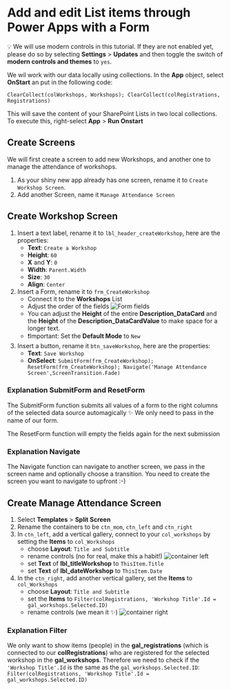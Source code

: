 # Add and edit List items through Power Apps with a Form

💡 We will use modern controls in this tutorial. If they are not enabled yet, please do so by selecting **Settings** > **Updates** and then toggle the switch of **modern controls and themes** to `yes`.

We wil work with our data locally using collections. In the **App** object, select **OnStart** an put in the following code:

`ClearCollect(colWorkshops, Workshops); ClearCollect(colRegistrations, Registrations)`

This will save the content of your SharePoint Lists in two local collections. To execute this, right-select **App** > **Run Onstart**

## Create Screens

We will first create a screen to add new Workshops, and another one to manage the attendance of workshops.

1. As your shiny new app already has one screen, rename it to `Create Workshop Screen`.
2. Add another Screen, name it `Manage Attendance Screen`

## Create Workshop Screen

1. Insert a text label, rename it to `lbl_header_createWorkshop`, here are the properties:
   * **Text**: `Create a Workshop`
   * **Height**: `60`
   * **X** and **Y**: `0`
   * **Width**: `Parent.Width`
   * **Size**: `30`
   * **Align**: `Center`
2. Insert a Form, rename it to `frm_CreateWorkshop`
   * Connect it to the **Workshops** List
   * Adjust the order of the fields
![Form fields](/assets/espc24-formfields.png)
   * You can adjust the **Height** of the entire **Description_DataCard** and the **Height** of the **Description_DataCardValue** to make space for a longer text.
   * ❗Important: Set the **Default Mode** to `New`
3. Insert a button, rename it `btn_saveWorkshop`, here are the properties:
   * **Text**: `Save Workshop`
   * **OnSelect**: `SubmitForm(frm_CreateWorkshop); ResetForm(frm_CreateWorkshop); Navigate('Manage Attendance Screen',ScreenTransition.Fade)`

### Explanation SubmitForm and ResetForm

The SubmitForm function submits all values of a form to the right columns of the selected data source automagically ✨ We only need to pass in the name of our form.

The ResetForm function will empty the fields again for the next submission

### Explanation Navigate

The Navigate function can navigate to another screen, we pass in the screen name and optionally choose a transition. You need to create the screen you want to navigate to upfront :-)

## Create Manage Attendance Screen

1. Select **Templates** > **Split Screen**
2. Rename the containers to be `ctn_mom`, `ctn_left` and `ctn_right`
3. In `ctn_left`, add a vertical gallery, connect to your `col_workshops` by setting the **Items** to `col_Workshops`
   * choose **Layout**: `Title and Subtitle`
   * rename controls (no for real, make this a habit!)
![container left](assets/espc24-ctn_left.png)
   * set **Text** of  **lbl_titleWorkshop** to `ThisItem.Title`
   * set **Text** of  **lbl_dateWorkshop** to `ThisItem.Date`
4. In the `ctn_right`, add another vertical gallery, set the **Items** to `col_Workshops`
   * choose **Layout**: `Title and Subtitle`
   * set the **Items** to `Filter(colRegistrations, 'Workshop Title'.Id = gal_workshops.Selected.ID)`
   * rename controls (we mean it ✨)
![container right](assets/espc24-ctn_right.png)

### Explanation Filter

We only want to show items (people) in the **gal_registrations** (which is connected to our **colRegistrations**) who are registered for the selected workshop in the **gal_workshops**. Therefore we need to check if the `'Workshop Title'.Id` is the same as the `gal_workshops.Selected.ID`: `Filter(colRegistrations, 'Workshop Title'.Id = gal_workshops.Selected.ID)`


